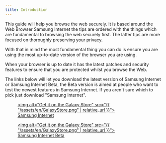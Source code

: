 ```yaml
---
title: Introduction
---
```


This guide will help you browse the web securely. It is based around
the Web Browser Samsung Internet the tips are ordered with the things which
are fundamental to browsing the web securely first. The latter tips are more
focused on thoroughly preserving your privacy.

With that in mind the most fundamental thing you can do is ensure you are using
the most up-to-date version of the browser you are using.

When your browser is up to date it has the latest patches and security features to ensure that you are protected whilst you browse the Web.

The links below will let you download the latest version of Samsung Internet or Samsung Internet Beta, the Beta version is aimed at people who want to test the newest features in Samsung Internet. If you aren't sure which to pick just download "Samsung Internet".

<a href="https://galaxy.store/internet"><figure><img alt="Get it on the Galaxy Store" src="{{ "/assets/en/GalaxyStore.png" | relative_url }}"><figcaption>Samsung Internet</figcaption></figure></a>

<a href="https://galaxy.store/internetbeta"><figure><img alt="Get it on the Galaxy Store" src="{{ "/assets/en/GalaxyStore.png" | relative_url }}"><figcaption>Samsung Internet Beta</figcaption></figure></a>
